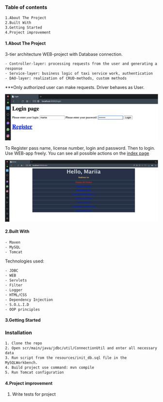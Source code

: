 ### Table of contents
~~~~
1.About The Project
2.Built With
3.Getting Started
4.Project improvement
~~~~

#### 1.About The Project
3-tier architecture WEB-project with Database connection.
~~~~
- Controller-layer: processing requests from the user and generating a response
- Service-layer: business logic of taxi service work, authentication
- DAO-layer: realization of CRUD-methods, custom methods
~~~~

***Only authorized user can make requests. Driver behaves as User.


![pic](login_page.png)

To Register pass name, license number, login and password.
Then to login.
Use WEB-app freely.
You can see all possible actions on the [index page]


![pic](index_page.png)


#### 2.Built With
~~~~
- Maven
- MySQL
- Tomcat
~~~~
Technologies used: 
~~~~
- JDBC
- WEB 
- Servlets
- Filter
- Logger
- HTML/CSS  
- Dependency Injection
- S.O.L.I.D
- OOP principles 
~~~~

#### 3.Getting Started
### Installation
~~~~
1. Clone the repo
2. Open scr/main/java/jdbc/util/ConnectionUtil and enter all necessary data
3. Run script from the resources/init_db.sql file in the MySQLWorkbench.
4. Build project use command: mvn compile
5. Run Tomcat configuration
~~~~

#### 4.Project improvement
1. Write tests for project








[index page]: http://localhost:8080/index
